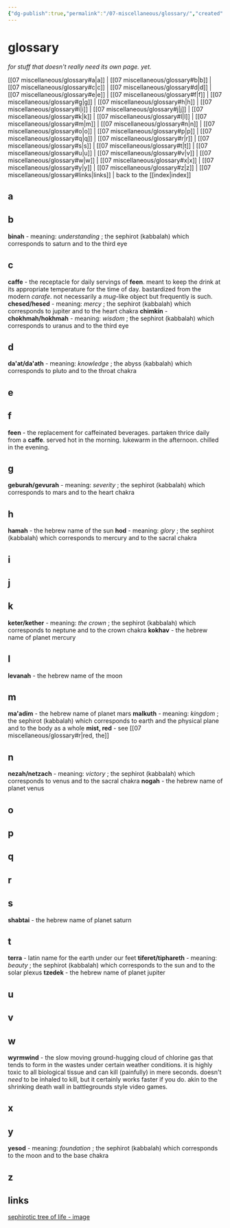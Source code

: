 ```yaml
---
{"dg-publish":true,"permalink":"/07-miscellaneous/glossary/","created":"2025-01-24T11:39:11.295-06:00","updated":"2025-04-29T11:47:01.842-05:00"}
---
```


# glossary
*for stuff that doesn't really need its own page. yet.*

[[07 miscellaneous/glossary#a\|a]] | [[07 miscellaneous/glossary#b\|b]] | [[07 miscellaneous/glossary#c\|c]] | [[07 miscellaneous/glossary#d\|d]] | [[07 miscellaneous/glossary#e\|e]] | [[07 miscellaneous/glossary#f\|f]] | [[07 miscellaneous/glossary#g\|g]] | [[07 miscellaneous/glossary#h\|h]] | [[07 miscellaneous/glossary#i\|i]] | [[07 miscellaneous/glossary#j\|j]] | [[07 miscellaneous/glossary#k\|k]] | [[07 miscellaneous/glossary#l\|l]] | [[07 miscellaneous/glossary#m\|m]] | [[07 miscellaneous/glossary#n\|n]] | [[07 miscellaneous/glossary#o\|o]] | [[07 miscellaneous/glossary#p\|p]] | [[07 miscellaneous/glossary#q\|q]] | [[07 miscellaneous/glossary#r\|r]] | [[07 miscellaneous/glossary#s\|s]] | [[07 miscellaneous/glossary#t\|t]] | [[07 miscellaneous/glossary#u\|u]] | [[07 miscellaneous/glossary#v\|v]] | [[07 miscellaneous/glossary#w\|w]] | [[07 miscellaneous/glossary#x\|x]] | [[07 miscellaneous/glossary#y\|y]] | [[07 miscellaneous/glossary#z\|z]] | [[07 miscellaneous/glossary#links\|links]] | back to the [[index\|index]]
## a
## b
**binah** - meaning: *understanding* ; the sephirot (kabbalah) which corresponds to saturn and to the third eye
## c
**caffe** - the receptacle for daily servings of **feen**. meant to keep the drink at its appropriate temperature for the time of day. bastardized from the modern *carafe*. not necessarily a *mug*-like object but frequently is such.
**chesed/hesed** - meaning: *mercy* ; the sephirot (kabbalah) which corresponds to jupiter and to the heart chakra
**chimkin** - 
**chokhmah/hokhmah** - meaning: *wisdom* ; the sephirot (kabbalah) which corresponds to uranus and to the third eye
## d
**da'at/da'ath** - meaning: *knowledge* ; the abyss (kabbalah) which corresponds to pluto and to the throat chakra
## e
## f
**feen** - the replacement for caffeinated beverages. partaken thrice daily from a **caffe**. served hot in the morning. lukewarm in the afternoon. chilled in the evening.
## g
**geburah/gevurah** - meaning: *severity* ; the sephirot (kabbalah) which corresponds to mars and to the heart chakra
## h
**hamah** - the hebrew name of the sun
**hod** - meaning: *glory* ; the sephirot (kabbalah) which corresponds to mercury and to the sacral chakra
## i
## j
## k
**keter/kether** - meaning: *the crown* ; the sephirot (kabbalah) which corresponds to neptune and to the crown chakra
**kokhav** - the hebrew name of planet mercury
## l
**levanah** - the hebrew name of the moon
## m
**ma'adim** - the hebrew name of planet mars
**malkuth** - meaning: *kingdom* ; the sephirot (kabbalah) which corresponds to earth and the physical plane and to the body as a whole
**mist, red** - see [[07 miscellaneous/glossary#r\|red, the]]
## n
**nezah/netzach** - meaning: *victory* ; the sephirot (kabbalah) which corresponds to venus and to the sacral chakra
**nogah** - the hebrew name of planet venus
## o
## p
## q
## r
## s
**shabtai** - the hebrew name of planet saturn
## t
**terra** - latin name for the earth under our feet
**tiferet/tiphareth** - meaning: *beauty* ; the sephirot (kabbalah) which corresponds to the sun and to the solar plexus
**tzedek** - the hebrew name of planet jupiter
## u
## v
## w
**wyrmwind** - the slow moving ground-hugging cloud of chlorine gas that tends to form in the wastes under certain weather conditions. it is highly toxic to all biological tissue and can kill (painfully) in mere seconds. doesn't *need* to be inhaled to kill, but it certainly works faster if you do. akin to the shrinking death wall in battlegrounds style video games.
## x
## y
**yesod** - meaning: *foundation* ; the sephirot (kabbalah) which corresponds to the moon and to the base chakra
## z

## links
[sephirotic tree of life - image](https://upload.wikimedia.org/wikipedia/commons/1/19/Tree_of_Life_2009_large.png)